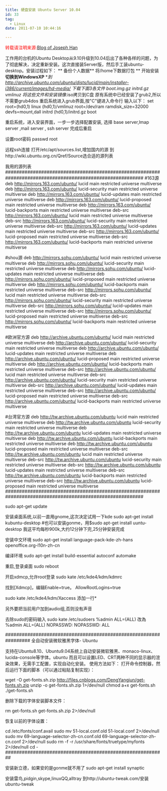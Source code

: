 ```yaml
---
title: 硬盘安装 Ubuntu Server 10.04
id: 33
tag:
  - Linux
date: 2011-07-10 10:44:16

---
```


<span style="color: #ff0000;">转载请注明来源:</span>[Blog of Joseph Han](../ "Blog of Joseph Han")

工作用的台机的Ubuntu Desktop从9.10升级到10.04后出了各种各样的问题，为了彻底解决，决定重新安装。这次直接装Server版，然后手工装ubuntu-desktop。安装过程如下：
**
备份个人数据**
将/home下数据打包
**
开始安装
**切换到WindowsXP**
**到
http://archive.ubuntu.com/ubuntu/dists/lucid/main/installer-i386/current/images/hd-media/
下载下面3各文件
boot.img.gz
initrd.gz
vmlinuz
将这些文件和安装镜像*.iso拷贝到C盘
原有系统中已经安装了grub2,所以不需要grub4dos
重启系统进入grub界面,按"C"键进入命令行
输入以下：
set root=(hd0,1)
linux (hd0,1)/vmlinuz root=/dev/ram ramdisk_size=32000 devfs=mount,dall
initrd (hd0,1)/initrd.gz
boot

重启系统，进入安装界面，一步一步选择配置安装,
选择 base server,lmap server ,mail server , ssh server
完成后重启

设置root密码
passwd root

远程ssh连接
打开/etc/apt/sources.list,增加国内的源
到http://wiki.ubuntu.org.cn/Qref/Source选合适的源列表

我用的源列表
##########################################################################################################
#163源
deb http://mirrors.163.com/ubuntu/ lucid main restricted universe multiverse
deb http://mirrors.163.com/ubuntu/ lucid-security main restricted universe multiverse
deb http://mirrors.163.com/ubuntu/ lucid-updates main restricted universe multiverse
deb http://mirrors.163.com/ubuntu/ lucid-proposed main restricted universe multiverse
deb http://mirrors.163.com/ubuntu/ lucid-backports main restricted universe multiverse
deb-src http://mirrors.163.com/ubuntu/ lucid main restricted universe multiverse
deb-src http://mirrors.163.com/ubuntu/ lucid-security main restricted universe multiverse
deb-src http://mirrors.163.com/ubuntu/ lucid-updates main restricted universe multiverse
deb-src http://mirrors.163.com/ubuntu/ lucid-proposed main restricted universe multiverse
deb-src http://mirrors.163.com/ubuntu/ lucid-backports main restricted universe multiverse

#shou源
deb http://mirrors.sohu.com/ubuntu/ lucid main restricted universe multiverse
deb http://mirrors.sohu.com/ubuntu/ lucid-security main restricted universe multiverse
deb http://mirrors.sohu.com/ubuntu/ lucid-updates main restricted universe multiverse
deb http://mirrors.sohu.com/ubuntu/ lucid-proposed main restricted universe multiverse
deb http://mirrors.sohu.com/ubuntu/ lucid-backports main restricted universe multiverse
deb-src http://mirrors.sohu.com/ubuntu/ lucid main restricted universe multiverse
deb-src http://mirrors.sohu.com/ubuntu/ lucid-security main restricted universe multiverse
deb-src http://mirrors.sohu.com/ubuntu/ lucid-updates main restricted universe multiverse
deb-src http://mirrors.sohu.com/ubuntu/ lucid-proposed main restricted universe multiverse
deb-src http://mirrors.sohu.com/ubuntu/ lucid-backports main restricted universe multiverse

#欧洲官方源
deb http://archive.ubuntu.com/ubuntu/ lucid main restricted universe multiverse
deb http://archive.ubuntu.com/ubuntu/ lucid-security main restricted universe multiverse
deb http://archive.ubuntu.com/ubuntu/ lucid-updates main restricted universe multiverse
deb http://archive.ubuntu.com/ubuntu/ lucid-proposed main restricted universe multiverse
deb http://archive.ubuntu.com/ubuntu/ lucid-backports main restricted universe multiverse
deb-src http://archive.ubuntu.com/ubuntu/ lucid main restricted universe multiverse
deb-src http://archive.ubuntu.com/ubuntu/ lucid-security main restricted universe multiverse
deb-src http://archive.ubuntu.com/ubuntu/ lucid-updates main restricted universe multiverse
deb-src http://archive.ubuntu.com/ubuntu/ lucid-proposed main restricted universe multiverse
deb-src http://archive.ubuntu.com/ubuntu/ lucid-backports main restricted universe multiverse

#台湾官方源
deb http://tw.archive.ubuntu.com/ubuntu lucid main restricted universe multiverse
deb http://tw.archive.ubuntu.com/ubuntu lucid-security main restricted universe multiverse
deb http://tw.archive.ubuntu.com/ubuntu lucid-updates main restricted universe multiverse
deb http://tw.archive.ubuntu.com/ubuntu lucid-backports main restricted universe multiverse
deb http://tw.archive.ubuntu.com/ubuntu lucid-proposed main restricted universe multiverse
deb-src http://tw.archive.ubuntu.com/ubuntu lucid main restricted universe multiverse
deb-src http://tw.archive.ubuntu.com/ubuntu lucid-security main restricted universe multiverse
deb-src http://tw.archive.ubuntu.com/ubuntu lucid-updates main restricted universe multiverse
deb-src http://tw.archive.ubuntu.com/ubuntu lucid-backports main restricted universe multiverse
deb-src http://tw.archive.ubuntu.com/ubuntu lucid-proposed main restricted universe multiverse
##########################################################################################################

sudo apt-get update

安装桌面系统,以前一直用gnome,这次决定试用一下kde
sudo apt-get install kubuntu-desktop
#也可以安装gonme，用$sudo apt-get install uuntu-desktop
我这平均每秒900k,大约12分钟下完,25分钟安装完成

安装中文环境
sudo apt-get install language-pack-kde-zh-hans openoffice.org-l10n-zh-cn

编译环境
sudo apt-get install build-essential autoconf automake

重启,登录桌面
sudo reboot

开启xdmcp,允许root登录
sudo kate /etc/kde4/kdm/kdmrc

找到[Xdmcp]，编辑Enable=true。
AllowRootLogins=true

sudo kate /etc/kde4/kdm/Xaccess
添加一行*

另外要把当前用户加到audio组,否则没有声音

去除sudo的密码输入
sudo kate /etc/sudoers
%admin ALL=(ALL)
改為
%admin ALL=(ALL) NOPASSWD: NOPASSWD: ALL

#################################################################
全自动安装微软雅黑字体- Ubuntu

支持在Ubuntu8.10、Ubuntu9.04系统上自动安装微软雅黑、monaco-linux、lucida-console等字体。ubuntu
而且可以设置LED、CRT两种不同的显示器的渲染效果，无需手工配置，实现自动化安装。
使用方法如下：
打开命令控制器，然后运行下面的脚本（可以通过粘贴复制实现）：

wget -O get-fonts.sh.zip http://files.cnblogs.com/DengYangjun/get-fonts.sh.zip
unzip -o get-fonts.sh.zip 1&gt;/dev/null
chmod a+x get-fonts.sh
./get-fonts.sh

删除下载的字体安装脚本文件：

rm get-fonts.sh get-fonts.sh.zip 2&gt;/dev/null

恢复以前的字体设置：

cd /etc/fonts/conf.avail
sudo mv 51-local.conf.old 51-local.conf 2&gt;/dev/null
sudo mv 69-language-selector-zh-cn.conf.old 69-language-selector-zh-cn.conf 2&gt;/dev/null
sudo rm -f -r /usr/share/fonts/truetype/myfonts 2&gt;/dev/null
cd -
##########################################################

安装新立德，如果安的是gonme就不用了
sudo apt-get install synaptic

安装雷鸟,pidgin,skype,linuxQQ,alltray
到http://ubuntu-tweak.com/安装ubuntu-tweak